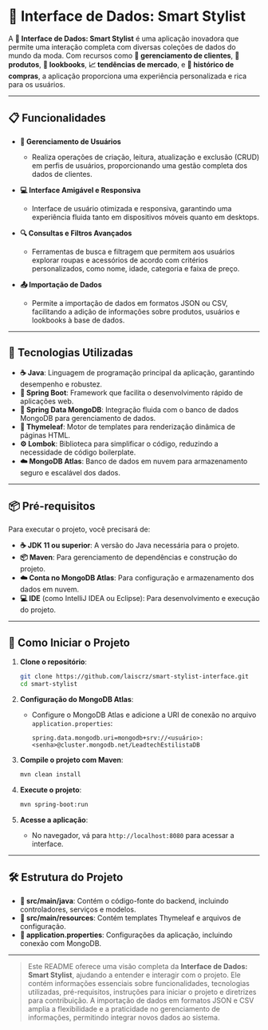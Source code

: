 # 🌟 Interface de Dados: Smart Stylist

A **🌟 Interface de Dados: Smart Stylist** é uma aplicação inovadora que permite uma interação completa com diversas coleções de dados do mundo da moda. Com recursos como **👤 gerenciamento de clientes**, **👗 produtos**, **📸 lookbooks**, **📈 tendências de mercado**, e **🛒 histórico de compras**, a aplicação proporciona uma experiência personalizada e rica para os usuários.

---

## 📋 Funcionalidades

- **👤 Gerenciamento de Usuários**
  - Realiza operações de criação, leitura, atualização e exclusão (CRUD) em perfis de usuários, proporcionando uma gestão completa dos dados de clientes.

- **💻 Interface Amigável e Responsiva**
  - Interface de usuário otimizada e responsiva, garantindo uma experiência fluida tanto em dispositivos móveis quanto em desktops.

- **🔍 Consultas e Filtros Avançados**
  - Ferramentas de busca e filtragem que permitem aos usuários explorar roupas e acessórios de acordo com critérios personalizados, como nome, idade, categoria e faixa de preço.

- **📤 Importação de Dados**
  - Permite a importação de dados em formatos JSON ou CSV, facilitando a adição de informações sobre produtos, usuários e lookbooks à base de dados.

---

## 🚀 Tecnologias Utilizadas

- **☕ Java**: Linguagem de programação principal da aplicação, garantindo desempenho e robustez.
- **🚀 Spring Boot**: Framework que facilita o desenvolvimento rápido de aplicações web.
- **🐬 Spring Data MongoDB**: Integração fluida com o banco de dados MongoDB para gerenciamento de dados.
- **🧩 Thymeleaf**: Motor de templates para renderização dinâmica de páginas HTML.
- **⚙️ Lombok**: Biblioteca para simplificar o código, reduzindo a necessidade de código boilerplate.
- **☁️ MongoDB Atlas**: Banco de dados em nuvem para armazenamento seguro e escalável dos dados.

---

## 📦 Pré-requisitos

Para executar o projeto, você precisará de:

- **☕ JDK 11 ou superior**: A versão do Java necessária para o projeto.
- **📦 Maven**: Para gerenciamento de dependências e construção do projeto.
- **☁️ Conta no MongoDB Atlas**: Para configuração e armazenamento dos dados em nuvem.
- **💻 IDE** (como IntelliJ IDEA ou Eclipse): Para desenvolvimento e execução do projeto.

---

## 🚀 Como Iniciar o Projeto

1. **Clone o repositório**:
   ```bash
   git clone https://github.com/laiscrz/smart-stylist-interface.git
   cd smart-stylist
   ```

2. **Configuração do MongoDB Atlas**:
   - Configure o MongoDB Atlas e adicione a URI de conexão no arquivo `application.properties`:

     ```properties
     spring.data.mongodb.uri=mongodb+srv://<usuário>:<senha>@cluster.mongodb.net/LeadtechEstilistaDB
     ```

3. **Compile o projeto com Maven**:
   ```bash
   mvn clean install
   ```

4. **Execute o projeto**:
   ```bash
   mvn spring-boot:run
   ```

5. **Acesse a aplicação**:
   - No navegador, vá para `http://localhost:8080` para acessar a interface.

---

## 🛠 Estrutura do Projeto

- **📂 src/main/java**: Contém o código-fonte do backend, incluindo controladores, serviços e modelos.
- **📂 src/main/resources**: Contém templates Thymeleaf e arquivos de configuração.
- **📄 application.properties**: Configurações da aplicação, incluindo conexão com MongoDB.

---

> Este README oferece uma visão completa da **Interface de Dados: Smart Stylist**, ajudando a entender e interagir com o projeto. Ele contém informações essenciais sobre funcionalidades, tecnologias utilizadas, pré-requisitos, instruções para iniciar o projeto e diretrizes para contribuição. A importação de dados em formatos JSON e CSV amplia a flexibilidade e a praticidade no gerenciamento de informações, permitindo integrar novos dados ao sistema.
